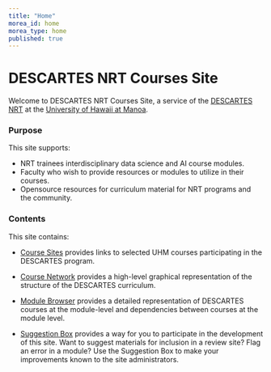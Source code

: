 ```yaml
---
title: "Home"
morea_id: home
morea_type: home
published: true
---
```


# DESCARTES NRT Courses Site

Welcome to DESCARTES NRT Courses Site, a service of the [DESCARTES NRT](https://descartes.manoa.hawaii.edu/) at the [University of Hawaii at Manoa](http://manoa.hawaii.edu).

### Purpose

This site supports:

* NRT trainees interdisciplinary data science and AI course modules.
* Faculty who wish to provide resources or modules to utilize in their courses.
* Opensource resources for curriculum material for NRT programs and the community.

### Contents

This site contains:

* [Course Sites](./course-sites) provides links to selected UHM courses participating in the DESCARTES program.

* [Course Network](./course-network) provides a high-level graphical representation of the structure of the DESCARTES curriculum.

* [Module Browser](./module-browser) provides a detailed representation of DESCARTES courses at the module-level and dependencies between courses at the module level.

* [Suggestion Box](./suggestion-box) provides a way for you to participate in the development of this site. Want to suggest materials for inclusion in a review site? Flag an error in a module? Use the Suggestion Box to make your improvements known
  to the site administrators.